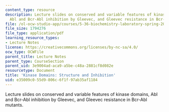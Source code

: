 ```yaml
---
content_type: resource
description: Lecture slides on conserved and variable features of kinase domains,
  Abl and Bcr-Abl inhibition by Gleevec, and Gleevec resistance in Bcr-Abl mutants.
file: /ol-ocw-studio-app/courses/5-36-biochemistry-laboratory-spring-2009/e35009c055d9806c6f1f97ab35af1184_slides4.pdf
file_size: 1794276
file_type: application/pdf
learning_resource_types:
- Lecture Notes
license: https://creativecommons.org/licenses/by-nc-sa/4.0/
ocw_type: OCWFile
parent_title: Lecture Notes
parent_type: CourseSection
parent_uid: 3e9004ad-aca9-a5be-c48a-2881cf8d082e
resourcetype: Document
title: 'Kinase Domains: Structure and Inhibition'
uid: e35009c0-55d9-806c-6f1f-97ab35af1184
---
```

Lecture slides on conserved and variable features of kinase domains, Abl and Bcr-Abl inhibition by Gleevec, and Gleevec resistance in Bcr-Abl mutants.